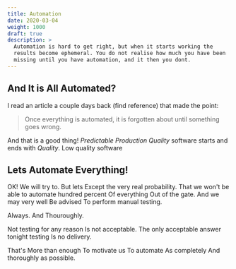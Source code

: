 ```yaml
---
title: Automation
date: 2020-03-04
weight: 1000
draft: true
description: >
  Automation is hard to get right, but when it starts working the
  results become ephemeral. You do not realise how much you have been
  missing until you have automation, and it then you dont.
---
```


## And It is All Automated?

I read an article a couple days back (find reference) that made the
point:

> Once everything is automated, it is forgotten about until something
> goes wrong.

And that is a good thing! _Predictable Production Quality_ software starts and ends with
_Quality_. Low quality software 

## Lets Automate Everything!

OK! We will try to. But lets Except the very real probability. That we
won't be able to automate hundred percent Of everything Out of the
gate. And we may very well Be advised To perform manual testing.

Always. And Thouroughly.

Not testing for any reason Is not acceptable. The only acceptable
answer tonight testing Is no delivery.

That's More than enough To motivate us To automate As completely And
thoroughly as possible. 
